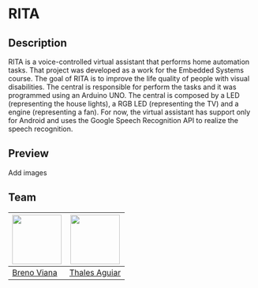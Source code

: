 # RITA

## Description

RITA is a voice-controlled virtual assistant that performs home automation tasks. That project was developed as a work for the Embedded Systems course. The goal of RITA is to improve the life quality of people with visual disabilities. The central is responsible for perform the tasks and it was programmed using an Arduino UNO. The central is composed 
by a LED (representing the house lights), a RGB LED (representing the TV) and a engine (representing a fan). For now, the virtual assistant has support only for Android and uses the Google Speech Recognition API to realize the speech recognition.

## Preview

Add images

## Team

[<img src="https://avatars2.githubusercontent.com/u/17532418?v=3&s=400" width="100"/>](https://github.com/brenov) | [<img src="https://avatars1.githubusercontent.com/u/11097182?s=400&v=4" width="100"/>](https://github.com/thalesaguiar21)
---|---
[Breno Viana](https://github.com/brenov) | [Thales Aguiar](https://github.com/thalesaguiar21)
